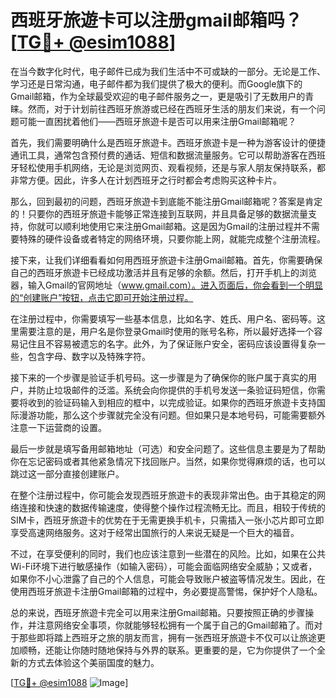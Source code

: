 # 西班牙旅遊卡可以注册gmail邮箱吗？[[TG💪+ @esim1088](https://t.me/s/esim1088)]

在当今数字化时代，电子邮件已成为我们生活中不可或缺的一部分。无论是工作、学习还是日常沟通，电子邮件都为我们提供了极大的便利。而Google旗下的Gmail邮箱，作为全球最受欢迎的电子邮件服务之一，更是吸引了无数用户的青睐。然而，对于计划前往西班牙旅游或已经在西班牙生活的朋友们来说，有一个问题可能一直困扰着他们——西班牙旅遊卡是否可以用来注册Gmail邮箱呢？

首先，我们需要明确什么是西班牙旅遊卡。西班牙旅遊卡是一种为游客设计的便捷通讯工具，通常包含预付费的通话、短信和数据流量服务。它可以帮助游客在西班牙轻松使用手机网络，无论是浏览网页、观看视频，还是与家人朋友保持联系，都非常方便。因此，许多人在计划西班牙之行时都会考虑购买这种卡片。

那么，回到最初的问题，西班牙旅遊卡到底能不能注册Gmail邮箱呢？答案是肯定的！只要你的西班牙旅遊卡能够正常连接到互联网，并且具备足够的数据流量支持，你就可以顺利地使用它来注册Gmail邮箱。这是因为Gmail的注册过程并不需要特殊的硬件设备或者特定的网络环境，只要你能上网，就能完成整个注册流程。

接下来，让我们详细看看如何用西班牙旅遊卡注册Gmail邮箱。首先，你需要确保自己的西班牙旅遊卡已经成功激活并且有足够的余额。然后，打开手机上的浏览器，输入Gmail的官网地址（www.gmail.com）。进入页面后，你会看到一个明显的“创建账户”按钮，点击它即可开始注册过程。

在注册过程中，你需要填写一些基本信息，比如名字、姓氏、用户名、密码等。这里需要注意的是，用户名是你登录Gmail时使用的账号名称，所以最好选择一个容易记住且不容易被遗忘的名字。此外，为了保证账户安全，密码应该设置得复杂一些，包含字母、数字以及特殊字符。

接下来的一个步骤是验证手机号码。这一步骤是为了确保你的账户属于真实的用户，并防止垃圾邮件的泛滥。系统会向你提供的手机号发送一条验证码短信，你需要将收到的验证码输入到相应的框中，以完成验证。如果你的西班牙旅遊卡支持国际漫游功能，那么这个步骤就完全没有问题。但如果只是本地号码，可能需要额外注意一下运营商的设置。

最后一步就是填写备用邮箱地址（可选）和安全问题了。这些信息主要是为了帮助你在忘记密码或者其他紧急情况下找回账户。当然，如果你觉得麻烦的话，也可以跳过这一部分直接创建账户。

在整个注册过程中，你可能会发现西班牙旅遊卡的表现非常出色。由于其稳定的网络连接和快速的数据传输速度，使得整个操作过程流畅无比。而且，相较于传统的SIM卡，西班牙旅遊卡的优势在于无需更换手机卡，只需插入一张小芯片即可立即享受高速网络服务。这对于经常出国旅行的人来说无疑是一个巨大的福音。

不过，在享受便利的同时，我们也应该注意到一些潜在的风险。比如，如果在公共Wi-Fi环境下进行敏感操作（如输入密码），可能会面临网络安全威胁；又或者，如果你不小心泄露了自己的个人信息，可能会导致账户被盗等情况发生。因此，在使用西班牙旅遊卡注册Gmail邮箱的过程中，务必要提高警惕，保护好个人隐私。

总的来说，西班牙旅遊卡完全可以用来注册Gmail邮箱。只要按照正确的步骤操作，并注意网络安全事项，你就能够轻松拥有一个属于自己的Gmail邮箱了。而对于那些即将踏上西班牙之旅的朋友而言，拥有一张西班牙旅遊卡不仅可以让旅途更加顺畅，还能让你随时随地保持与外界的联系。更重要的是，它为你提供了一个全新的方式去体验这个美丽国度的魅力。

[[TG💪+ @esim1088](https://t.me/s/esim1088) ![Image](https://i.postimg.cc/4NQfJmqS/Snipaste-2025-05-13-00-14-12.png)]